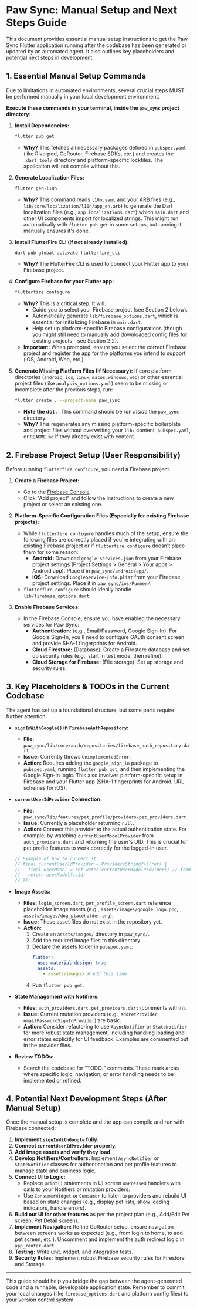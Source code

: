 # Paw Sync: Manual Setup and Next Steps Guide

This document provides essential manual setup instructions to get the Paw Sync Flutter application running after the codebase has been generated or updated by an automated agent. It also outlines key placeholders and potential next steps in development.

## 1. Essential Manual Setup Commands

Due to limitations in automated environments, several crucial steps MUST be performed manually in your local development environment.

**Execute these commands in your terminal, inside the `paw_sync` project directory:**

1.  **Install Dependencies:**
    ```bash
    flutter pub get
    ```
    *   **Why?** This fetches all necessary packages defined in `pubspec.yaml` (like Riverpod, GoRouter, Firebase SDKs, etc.) and creates the `.dart_tool/` directory and platform-specific lockfiles. The application will not compile without this.

2.  **Generate Localization Files:**
    ```bash
    flutter gen-l10n
    ```
    *   **Why?** This command reads `l10n.yaml` and your ARB files (e.g., `lib/core/localization/l10n/app_en.arb`) to generate the Dart localization files (e.g., `app_localizations.dart`) which `main.dart` and other UI components import for localized strings. This might run automatically with `flutter pub get` in some setups, but running it manually ensures it's done.

3.  **Install FlutterFire CLI (if not already installed):**
    ```bash
    dart pub global activate flutterfire_cli
    ```
    *   **Why?** The FlutterFire CLI is used to connect your Flutter app to your Firebase project.

4.  **Configure Firebase for your Flutter app:**
    ```bash
    flutterfire configure
    ```
    *   **Why?** This is a critical step. It will:
        *   Guide you to select your Firebase project (see Section 2 below).
        *   Automatically generate `lib/firebase_options.dart`, which is essential for initializing Firebase in `main.dart`.
        *   Help set up platform-specific Firebase configurations (though you might still need to manually add downloaded config files for existing projects - see Section 2.2).
    *   **Important:** When prompted, ensure you select the correct Firebase project and register the app for the platforms you intend to support (iOS, Android, Web, etc.).

5.  **Generate Missing Platform Files (If Necessary):**
    If core platform directories (`android`, `ios`, `linux`, `macos`, `windows`, `web`) or other essential project files (like `analysis_options.yaml`) seem to be missing or incomplete after the previous steps, run:
    ```bash
    flutter create . --project-name paw_sync
    ```
    *   **Note the dot `.`**: This command should be run *inside* the `paw_sync` directory.
    *   **Why?** This regenerates any missing platform-specific boilerplate and project files without overwriting your `lib/` content, `pubspec.yaml`, or `README.md` if they already exist with content.

## 2. Firebase Project Setup (User Responsibility)

Before running `flutterfire configure`, you need a Firebase project.

1.  **Create a Firebase Project:**
    *   Go to the [Firebase Console](https://console.firebase.google.com/).
    *   Click "Add project" and follow the instructions to create a new project or select an existing one.

2.  **Platform-Specific Configuration Files (Especially for existing Firebase projects):**
    *   While `flutterfire configure` handles much of the setup, ensure the following files are correctly placed if you're integrating with an existing Firebase project or if `flutterfire configure` doesn't place them for some reason:
        *   **Android:** Download `google-services.json` from your Firebase project settings (Project Settings > General > Your apps > Android app). Place it in `paw_sync/android/app/`.
        *   **iOS:** Download `GoogleService-Info.plist` from your Firebase project settings. Place it in `paw_sync/ios/Runner/`.
    *   `flutterfire configure` should ideally handle `lib/firebase_options.dart`.

3.  **Enable Firebase Services:**
    *   In the Firebase Console, ensure you have enabled the necessary services for Paw Sync:
        *   **Authentication:** (e.g., Email/Password, Google Sign-In). For Google Sign-In, you'll need to configure OAuth consent screen and provide SHA-1 fingerprints for Android.
        *   **Cloud Firestore:** (Database). Create a Firestore database and set up security rules (e.g., start in test mode, then refine).
        *   **Cloud Storage for Firebase:** (File storage). Set up storage and security rules.

## 3. Key Placeholders & TODOs in the Current Codebase

The agent has set up a foundational structure, but some parts require further attention:

*   **`signInWithGoogle()` in `FirebaseAuthRepository`:**
    *   **File:** `paw_sync/lib/core/auth/repositories/firebase_auth_repository.dart`
    *   **Issue:** Currently throws `UnimplementedError`.
    *   **Action:** Requires adding the `google_sign_in` package to `pubspec.yaml`, running `flutter pub get`, and then implementing the Google Sign-In logic. This also involves platform-specific setup in Firebase and your Flutter app (SHA-1 fingerprints for Android, URL schemes for iOS).

*   **`currentUserIdProvider` Connection:**
    *   **File:** `paw_sync/lib/features/pet_profile/providers/pet_providers.dart`
    *   **Issue:** Currently a placeholder returning `null`.
    *   **Action:** Connect this provider to the actual authentication state. For example, by watching `currentUserModelProvider` from `auth_providers.dart` and returning the user's UID. This is crucial for pet profile features to work correctly for the logged-in user.
    ```dart
    // Example of how to connect it:
    // final currentUserIdProvider = Provider<String?>((ref) {
    //   final userModel = ref.watch(currentUserModelProvider); // from core/auth/providers/auth_providers.dart
    //   return userModel?.uid;
    // });
    ```

*   **Image Assets:**
    *   **Files:** `login_screen.dart`, `pet_profile_screen.dart` reference placeholder image assets (e.g., `assets/images/google_logo.png`, `assets/images/dog_placeholder.png`).
    *   **Issue:** These asset files do not exist in the repository yet.
    *   **Action:**
        1.  Create an `assets/images/` directory in `paw_sync/`.
        2.  Add the required image files to this directory.
        3.  Declare the assets folder in `pubspec.yaml`:
            ```yaml
            flutter:
              uses-material-design: true
              assets:
                - assets/images/ # Add this line
            ```
        4.  Run `flutter pub get`.

*   **State Management with Notifiers:**
    *   **Files:** `auth_providers.dart`, `pet_providers.dart` (comments within).
    *   **Issue:** Current mutation providers (e.g., `addPetProvider`, `emailPasswordSignInProvider`) are basic.
    *   **Action:** Consider refactoring to use `AsyncNotifier` or `StateNotifier` for more robust state management, including handling loading and error states explicitly for UI feedback. Examples are commented out in the provider files.

*   **Review TODOs:**
    *   Search the codebase for "TODO:" comments. These mark areas where specific logic, navigation, or error handling needs to be implemented or refined.

## 4. Potential Next Development Steps (After Manual Setup)

Once the manual setup is complete and the app can compile and run with Firebase connected:

1.  **Implement `signInWithGoogle` fully.**
2.  **Connect `currentUserIdProvider` properly.**
3.  **Add image assets and verify they load.**
4.  **Develop Notifiers/Controllers:** Implement `AsyncNotifier` or `StateNotifier` classes for authentication and pet profile features to manage state and business logic.
5.  **Connect UI to Logic:**
    *   Replace `print()` statements in UI screen `onPressed` handlers with calls to your Notifiers or mutation providers.
    *   Use `ConsumerWidget` or `Consumer` to listen to providers and rebuild UI based on state changes (e.g., display pet lists, show loading indicators, handle errors).
6.  **Build out UI for other features** as per the project plan (e.g., Add/Edit Pet screen, Pet Detail screen).
7.  **Implement Navigation:** Refine GoRouter setup, ensure navigation between screens works as expected (e.g., from login to home, to add pet screen, etc.). Uncomment and implement the auth redirect logic in `app_router.dart`.
8.  **Testing:** Write unit, widget, and integration tests.
9.  **Security Rules:** Implement robust Firebase security rules for Firestore and Storage.

---

This guide should help you bridge the gap between the agent-generated code and a runnable, developable application state. Remember to commit your local changes (like `firebase_options.dart` and platform config files) to your version control system.
